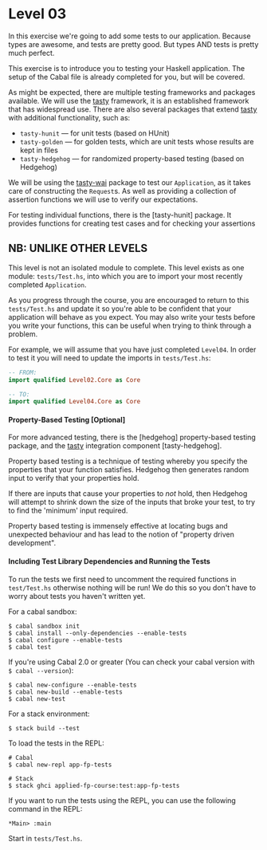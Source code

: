 # Level 03

In this exercise we're going to add some tests to our application. Because types
are awesome, and tests are pretty good. But types AND tests is pretty much
perfect.

This exercise is to introduce you to testing your Haskell application. The setup
of the Cabal file is already completed for you, but will be covered.

As might be expected, there are multiple testing frameworks and packages
available. We will use the [tasty] framework, it is an established framework
that has widespread use. There are also several packages that extend [tasty]
with additional functionality, such as:

* `tasty-hunit` — for unit tests (based on HUnit)
* `tasty-golden` — for golden tests, which are unit tests whose results are kept in files
* `tasty-hedgehog` — for randomized property-based testing (based on Hedgehog)

We will be using the [tasty-wai] package to test our `Application`, as it takes
care of constructing the `Request`s. As well as providing a collection of
assertion functions we will use to verify our expectations.

For testing individual functions, there is the [tasty-hunit] package. It
provides functions for creating test cases and for checking your assertions

## NB: UNLIKE OTHER LEVELS

This level is not an isolated module to complete. This level exists as one
module: `tests/Test.hs`, into which you are to import your most recently
completed `Application`.

As you progress through the course, you are encouraged to return to this
`tests/Test.hs` and update it so you're able to be confident that your
application will behave as you expect. You may also write your tests before you
write your functions, this can be useful when trying to think through a problem.

For example, we will assume that you have just completed `Level04`. In order to
test it you will need to update the imports in `tests/Test.hs`:

```haskell
-- FROM:
import qualified Level02.Core as Core

-- TO:
import qualified Level04.Core as Core
```

#### Property-Based Testing [Optional]

For more advanced testing, there is the [hedgehog] property-based testing
package, and the [tasty] integration component [tasty-hedgehog]. 

Property based testing is a technique of testing whereby you specify the
properties that your function satisfies. Hedgehog then generates random input to
verify that your properties hold.

If there are inputs that cause your properties to _not_ hold, then Hedgehog will
attempt to shrink down the size of the inputs that broke your test, to try to
find the 'minimum' input required.

Property based testing is immensely effective at locating bugs and unexpected
behaviour and has lead to the notion of "property driven development".


#### Including Test Library Dependencies and Running the Tests

To run the tests we first need to uncomment the required functions in
`test/Test.hs` otherwise nothing will be run! We do this so you don't have to
worry about tests you haven't written yet.

For a cabal sandbox:

```shell
$ cabal sandbox init
$ cabal install --only-dependencies --enable-tests
$ cabal configure --enable-tests
$ cabal test
```

If you're using Cabal 2.0 or greater (You can check your cabal version with `$ cabal --version`):

```shell
$ cabal new-configure --enable-tests
$ cabal new-build --enable-tests
$ cabal new-test
```

For a stack environment:

```shell
$ stack build --test
```

To load the tests in the REPL:

```shell
# Cabal
$ cabal new-repl app-fp-tests

# Stack
$ stack ghci applied-fp-course:test:app-fp-tests
```

If you want to run the tests using the REPL, you can use the following command
in the REPL:

```shell
*Main> :main
```

Start in ``tests/Test.hs``.

[tasty]: (https://hackage.haskell.org/package/tasty)
[tasty-wai]: (https://hackage.haskell.org/package/tasty-wai)
[doctest]: (https://hackage.haskell.org/package/doctest)

